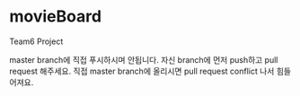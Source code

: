 # movieBoard
Team6 Project

master branch에 직접 푸시하시며 안됩니다. 자신 branch에 먼저 push하고 pull request 해주세요. 직접 master branch에 올리시면 pull request conflict
나서 힘들어져요. 
